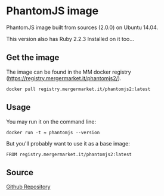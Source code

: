 # PhantomJS image

PhantomJS image built from sources (2.0.0) on Ubuntu 14.04.

This version also has Ruby 2.2.3 Installed on it too...

## Get the image

The image can be found in the MM docker registry (https://registry.mergermarket.it/phantomjs2/).

```
docker pull registry.mergermarket.it/phantomjs2:latest
```
## Usage

You may run it on the command line:

```
docker run -t ≈ phantomjs --version
```

But you'll probably want to use it as a base image:

```
FROM registry.mergermarket.it/phantomjs2:latest
```

## Source

[Github Repository](https://github.com/mergermarket/docker-phantomjs)
